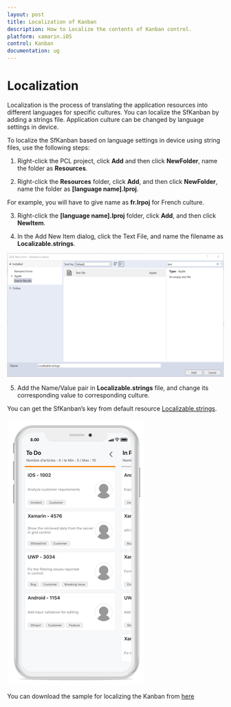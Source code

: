 ```yaml
---
layout: post
title: Localization of Kanban
description: How to Localize the contents of Kanban control.
platform: xamarin.iOS
control: Kanban
documentation: ug
---
```


# Localization

Localization is the process of translating the application resources into different languages for specific cultures. You can localize the SfKanban by adding a strings file. Application culture can be changed by language settings in device.

To localize the SfKanban based on language settings in device using string files, use the following steps:

1. Right-click the PCL project, click **Add** and then click **NewFolder**, name the folder as **Resources**.

2. Right-click the **Resources** folder, click **Add**, and then click **NewFolder**, name the folder as **[language name].lproj**.

For example, you will have to give name as **fr.lrpoj** for French culture.

3. Right-click the **[language name].lproj** folder, click **Add**, and then click **NewItem**.

4. In the Add New Item dialog, click the Text File, and name the filename as **Localizable.strings**.

![](kanban_images/AddResource.png)

5. Add the Name/Value pair in **Localizable.strings** file, and change its corresponding value to corresponding culture.

You can get the SfKanban’s key from default resource [Localizable.strings](http://www.syncfusion.com/downloads/support/directtrac/general/ze/en.lproj-600843036).

![](kanban_images/IOSLoacalizedKanban.png)

You can download the sample for localizing the Kanban from [here](http://www.syncfusion.com/downloads/support/directtrac/general/ze/IOSKanbanLocalizes-1239841243)